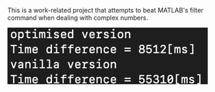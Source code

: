 This is a work-related project that attempts to beat MATLAB's filter command when dealing with complex numbers. 

![Screenshot](/test.png)
